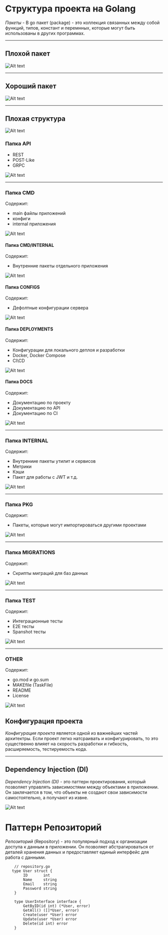 # Структура проекта на Golang

*Пакеты* - В go пакет (package) - это коллекция связанных между собой функций, типов, констант и перемнных, которые могут быть использованы в других программах.

---

## Плохой пакет
![Alt text](assets/bad_pkg.png)

---

## Хороший пакет
![Alt text](assets/good_pkg.png)

---

## Плохая структура
![Alt text](assets/bad_structure.png)

### Папка API
- REST
- POST-Like
- GRPC

![Alt text](assets/api.png)

---

### Папка CMD
Содержит: 
- main файлы приложений 
- конфиги
- internal приложения

![Alt text](assets/cmd.png)

#### Папка CMD/INTERNAL
Содержит:
- Внутренние пакеты отдельного приложения

![Alt text](assets/internal.png)

#### Папка CONFIGS
Содержит: 
- Дефолтные конфигурации сервера

![Alt text](assets/config.png)

#### Папка DEPLOYMENTS
Содержит: 
- Конфигурации для локального деплоя и разработки
- Docker, Docker Compose
- CI\CD

![Alt text](assets/DEPLOYMENTS.png)

#### Папка DOCS
Содержит: 
- Документацию по проекту
- Документацию по API
- Документацию по CI

![Alt text](assets/DOCS.png)

---

### Папка INTERNAL
Содержит:
- Внутрениие пакеты утилит и сервисов
- Метрики
- Кэши
- Пакет для работы с JWT и т.д.

![Alt text](assets/INTERNAL1.png)

---

### Папка PKG
Содержит:
- Пакеты, которые могут импортироваться другими проектами

![Alt text](assets/pkg.png)

---

### Папка MIGRATIONS
Содержит:
- Скрипты миграций для баз данных

![Alt text](assets/MIGRATIONS.png)

---

### Папка TEST
Содержит:
- Интеграционные тесты
- E2E тесты
- Spanshot тесты

![Alt text](assets/TEST.png)

---

### OTHER
Содержит:
- go.mod и go.sum
- MAKEfile (TaskFile)
- README
- License

![Alt text](assets/OTHER.png)


## Конфигурация проекта
_Конфигурация_ _проекта_ является одной из важнейших частей архитектры. Если проект легко натсраивать и конфигурировать, то это существенно влияет на скорость разработки и гибкость, расширяемость, тестируемость кода.

---

## Dependency Injection (DI)
_Dependency Injection (DI)_ - это паттерн проектирования, который позволяет управлять зависимостями между объектами в приложении. Он заклячается в том, что объекты не создают свои зависимости самостоятельно, а получают из извне.

![Alt text](assets/plain.png)


# Паттерн Репозиторий
_Репозиторий_ (Repository) - это популярный подход к организации доступа к данным в приложении. Он позволяет абстрагироваться от деталей хранения данных и предоставляет единый интерфейс для работа с данными.

```golang
    // repository.go
   type User struct {
        ID       int
        Name     string
        Email    string
        Password string
    }

    type UserInterface interface {
        GetByID(id int) (*User, error)
        GetAll() ([]*User, error)
        Create(user *User) error
        Update(user *User) error
        Delete(id int) error
    }
```